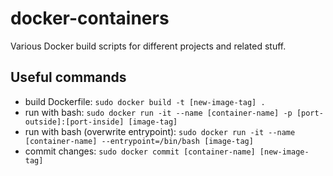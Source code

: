 # docker-containers

Various Docker build scripts for different projects and related stuff.

## Useful commands

- build Dockerfile: `sudo docker build -t [new-image-tag] .`
- run with bash: `sudo docker run -it --name [container-name] -p [port-outside]:[port-inside] [image-tag]`
- run with bash (overwrite entrypoint): `sudo docker run -it --name [container-name] --entrypoint=/bin/bash [image-tag]`
- commit changes: `sudo docker commit [container-name] [new-image-tag]`
